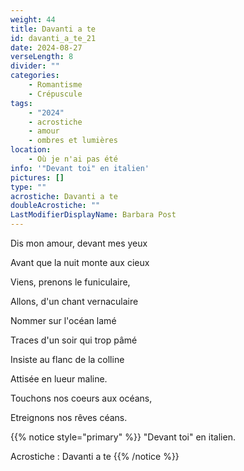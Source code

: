 ```yaml
---
weight: 44
title: Davanti a te
id: davanti_a_te_21
date: 2024-08-27
verseLength: 8
divider: ""
categories:
    - Romantisme
    - Crépuscule
tags:
    - "2024"
    - acrostiche
    - amour
    - ombres et lumières
location:
    - Où je n'ai pas été
info: '"Devant toi" en italien'
pictures: []
type: ""
acrostiche: Davanti a te
doubleAcrostiche: ""
LastModifierDisplayName: Barbara Post
---
```

Dis mon amour, devant mes yeux

Avant que la nuit monte aux cieux

Viens, prenons le funiculaire,

Allons, d'un chant vernaculaire

Nommer sur l'océan lamé

Traces d'un soir qui trop pâmé

Insiste au flanc de la colline

Attisée en lueur maline.

Touchons nos coeurs aux océans,

Etreignons nos rêves céans.


<!-- FM:Snippet:Start data:{"id":"_simpleNotice","fields":[{"name":"content","value":"\"Devant toi\" en italien. Acrostiche : Davanti a te"}]} -->
{{% notice style="primary" %}}
"Devant toi" en italien.

Acrostiche : Davanti a te
{{% /notice %}}
<!-- FM:Snippet:End -->